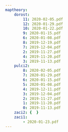 ```yaml
---
maptheory:
    dorost:
        11: 2020-02-05.pdf
        12: 2020-01-29.pdf
        10: 2020-01-22.pdf
        9: 2020-01-15.pdf
        6: 2020-01-08.pdf
        8: 2019-12-19.pdf
        7: 2019-12-04.pdf
        2: 2019-11-27.pdf
        4: 2019-11-20.pdf
        3: 2019-11-13.pdf
    pulci2:
        8: 2020-02-05.pdf
        7: 2020-01-29.pdf
        6: 2020-01-15.pdf
        5: 2020-01-08.pdf
        4: 2019-12-11.pdf
        3: 2019-12-04.pdf
        2: 2019-11-27.pdf
        1: 2019-11-20.pdf
        0: 2019-11-13.pdf
    zaci2: {  }
    zaci1:
        - 2020-01-23.pdf
---
```


